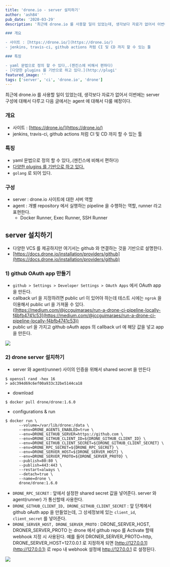 ```yaml
---
title: 'drone.io - server 설치하기'
author: 'ash84'
pub_date: '2020-03-29'
description: '최근에 drone.io 를 사용할 일이 있었는데, 생각보다 자료가 없어서 이번에는 server 구성에 대해서 다루고 다음 글에서는 agent 에 대해서 다룰 예정이다. 

### 개요

- 사이트 : [https://drone.io/](https://drone.io/)
- jenkins, travis-ci, github actions 처럼 CI 및 CD 까지 할 수 있는 툴

### 특징

- yaml 문법으로 정의 할 수 있다,.(젠킨스에 비해서 편하다)
- [다양한 plugins 를 기반으로 하고 있다.](http://plugi'
featured_image: ''
tags: ['server', 'ci', 'drone.io', 'drone']
---
```


최근에 drone.io 를 사용할 일이 있었는데, 생각보다 자료가 없어서 이번에는 server 구성에 대해서 다루고 다음 글에서는 agent 에 대해서 다룰 예정이다. 

### 개요

- 사이트 : [https://drone.io/](https://drone.io/)
- jenkins, travis-ci, github actions 처럼 CI 및 CD 까지 할 수 있는 툴

### 특징

- yaml 문법으로 정의 할 수 있다,.(젠킨스에 비해서 편하다)
- [다양한 plugins 를 기반으로 하고 있다.](http://plugins.drone.io/)
- `golang` 로 되어 있다.

### 구성

- server : drone.io 사이트에 대한 서버 역할
- agent : 개별 repository 에서 실행하는 pipeline 을 수행하는 역할, runner 라고 표현한다. 
    - Docker Runner, Exec Runner, SSH Runner 


## server 설치하기

- 다양한 VCS 를 제공하지만 여기서는 github 와 연결하는 것을 기반으로 설명한다.
- [https://docs.drone.io/installation/providers/github](https://docs.drone.io/installation/providers/github)



### 1) github OAuth app 만들기

- `github > Settings > Developer Settings > OAuth Apps` 에서 OAuth app 을 만든다. 
- callback url 을 지정하려면 public url 이 있어야 하는데 테스트 시에는 `ngrok` 을 이용해서 public url 을 가져올 수 있다. ([https://medium.com/@jccguimaraes/run-a-drone-ci-pipeline-locally-f4bfb4741c53](https://medium.com/@jccguimaraes/run-a-drone-ci-pipeline-locally-f4bfb4741c53))
- public url 을 가지고 github oAuth apps 의 callback url 에 해당 값을 넣고 app 을 만든다.


![](https://s3.ap-northeast-2.amazonaws.com/static.ash84.io/images/blog/drone-io-server/github-oauth-app.png)


### 2) drone server 설치하기

- server 와 agent(runner) 사이의 인증을 위해서 shared secret 을 만든다

```
$ openssl rand -hex 16
> adc394d69c6ef00a933c32be5144ca18
```

- download

```shell 
$ docker pull drone/drone:1.6.0
```


- configurations & run

```shell
$ docker run \
      --volume=/var/lib/drone:/data \
      --env=DRONE_AGENTS_ENABLED=true \
      --env=DRONE_GITHUB_SERVER=https://github.com \
      --env=DRONE_GITHUB_CLIENT_ID=${DRONE_GITHUB_CLIENT_ID} \
      --env=DRONE_GITHUB_CLIENT_SECRET=${DRONE_GITHUB_CLIENT_SECRET} \
      --env=DRONE_RPC_SECRET=${DRONE_RPC_SECRET} \
      --env=DRONE_SERVER_HOST=${DRONE_SERVER_HOST} \
      --env=DRONE_SERVER_PROTO=${DRONE_SERVER_PROTO} \
      --publish=80:80 \
      --publish=443:443 \
      --restart=always \
      --detach=true \
      --name=drone \
      drone/drone:1.6.0
```

- `DRONE_RPC_SECRET` : 앞에서 설정한 shared secret 값을 넣어준다. server 와 agent(runner) 가 통신할때 사용한다.
- `DRONE_GITHUB_CLIENT_ID, DRONE_GITHUB_CLIENT_SECRET` : 앞 단계에서 github oAuth app 을 만들었는데, 그 상세정보에 있는 `client_id`,  `client_secret` 를 넣어준다. 
- `DRONE_SERVER_HOST, DRONE_SERVER_PROTO` : DRONE_SERVER_HOST, DRONER_SERVER_PROTO 는 drone 에서 github repo 를 Activate 할때  webhook 지정 시 사용된다. 예를 들어 DRONER_SERVER_PROTO=http, DRONE_SERVER_HOST=127.0.0.1 로 지정하게 되면 [http://127.0.0.1](http://127.0.0.1) 로 repo 내 webhook 설정에 http://127.0.0.1 로 설정된다.

![](https://s3.ap-northeast-2.amazonaws.com/static.ash84.io/images/blog/drone-io-server/%E1%84%89%E1%85%B3%E1%84%8F%E1%85%B3%E1%84%85%E1%85%B5%E1%86%AB%E1%84%89%E1%85%A3%E1%86%BA+2020-03-29+%E1%84%8B%E1%85%A9%E1%84%92%E1%85%AE+6.31.58.png)
